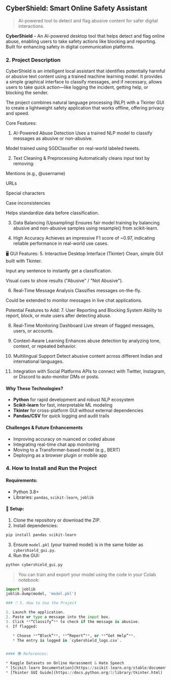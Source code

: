 ##  CyberShield: Smart Online Safety Assistant

> AI-powered tool to detect and flag abusive content for safer digital interactions.



**CyberShield** – An AI-powered desktop tool that helps detect and flag online abuse, enabling users to take safety actions like blocking and reporting. Built for enhancing safety in digital communication platforms.




###  2. Project Description

CyberShield is an intelligent local assistant that identifies potentially harmful or abusive text content using a trained machine learning model. It provides a simple graphical interface to classify messages, and if necessary, allows users to take quick action—like logging the incident, getting help, or blocking the sender.

The project combines natural language processing (NLP) with a Tkinter GUI to create a lightweight safety application that works offline, offering privacy and speed.

Core Features:
1. AI-Powered Abuse Detection
Uses a trained NLP model to classify messages as abusive or non-abusive.

Model trained using SGDClassifier on real-world labeled tweets.

2. Text Cleaning & Preprocessing
Automatically cleans input text by removing:

Mentions (e.g., @username)

URLs

Special characters

Case inconsistencies

Helps standardize data before classification.

3. Data Balancing (Upsampling)
Ensures fair model training by balancing abusive and non-abusive samples using resample() from scikit-learn.

4. High Accuracy
Achieves an impressive F1 score of ~0.97, indicating reliable performance in real-world use cases.

🖥️ GUI Features:
5. Interactive Desktop Interface (Tkinter)
Clean, simple GUI built with Tkinter.

Input any sentence to instantly get a classification.

Visual cues to show results ("Abusive" / "Not Abusive").

6. Real-Time Message Analysis
Classifies messages on-the-fly.

Could be extended to monitor messages in live chat applications.

Potential Features to Add:
7. User Reporting and Blocking System
Ability to report, block, or mute users after detecting abuse.

8. Real-Time Monitoring Dashboard
Live stream of flagged messages, users, or accounts.

9. Context-Aware Learning
Enhances abuse detection by analyzing tone, context, or repeated behavior.

10. Multilingual Support
Detect abusive content across different Indian and international languages.

11. Integration with Social Platforms
APIs to connect with Twitter, Instagram, or Discord to auto-monitor DMs or posts.

####  Why These Technologies?

* **Python** for rapid development and robust NLP ecosystem
* **Scikit-learn** for fast, interpretable ML modeling
* **Tkinter** for cross-platform GUI without external dependencies
* **Pandas/CSV** for quick logging and audit trails

####  Challenges & Future Enhancements

* Improving accuracy on nuanced or coded abuse
* Integrating real-time chat app monitoring
* Moving to a Transformer-based model (e.g., BERT)
* Deploying as a browser plugin or mobile app


###  4. How to Install and Run the Project

####  Requirements:

* Python 3.8+
* Libraries: `pandas`, `scikit-learn`, `joblib`

#### 🔧 Setup:

1. Clone the repository or download the ZIP.
2. Install dependencies:

```bash
pip install pandas scikit-learn
```

3. Ensure `model.pkl` (your trained model) is in the same folder as `cybershield_gui.py`.
4. Run the GUI:

```bash
python cybershield_gui.py
```

> You can train and export your model using the code in your Colab notebook:

```python
import joblib
joblib.dump(model, 'model.pkl')

### 🖱️ 5. How to Use the Project

1. Launch the application.
2. Paste or type a message into the input box.
3. Click **“Classify”** to check if the message is abusive.
4. If flagged:

   * Choose **“Block”**, **“Report”**, or **“Get Help”**.
   * The entry is logged in `cybershield_logs.csv`.


#### 📚 References:

* Kaggle Datasets on Online Harassment & Hate Speech
* [Scikit-learn Documentation](https://scikit-learn.org/stable/documentation.html)
* [Tkinter GUI Guide](https://docs.python.org/3/library/tkinter.html)
